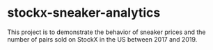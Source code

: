 # stockx-sneaker-analytics

This project is to demonstrate the behavior of sneaker prices
and the number of pairs sold on StockX in the US
between 2017 and 2019.
